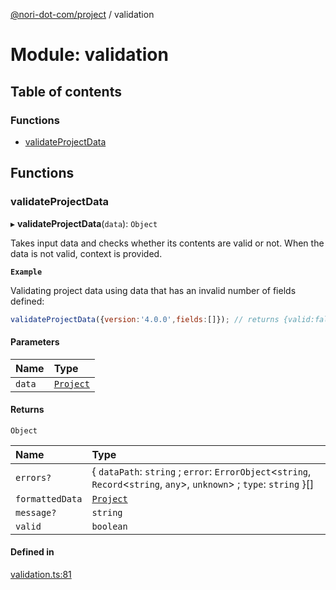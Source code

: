 [@nori-dot-com/project](../README.md) / validation

# Module: validation

## Table of contents

### Functions

- [validateProjectData](validation.md#validateprojectdata)

## Functions

### validateProjectData

▸ **validateProjectData**(`data`): `Object`

Takes input data and checks whether its contents are valid or not. When the data is not valid, context is provided.

**`Example`**

<caption>Validating project data using data that has an invalid number of fields defined:</caption>

```js
validateProjectData({version:'4.0.0',fields:[]}); // returns {valid:false, ...errors}
```

#### Parameters

| Name | Type |
| :------ | :------ |
| `data` | [`Project`](../interfaces/v4_specification.Project.md) |

#### Returns

`Object`

| Name | Type |
| :------ | :------ |
| `errors?` | { `dataPath`: `string` ; `error`: `ErrorObject`<`string`, `Record`<`string`, `any`\>, `unknown`\> ; `type`: `string`  }[] |
| `formattedData` | [`Project`](../interfaces/v4_specification.Project.md) |
| `message?` | `string` |
| `valid` | `boolean` |

#### Defined in

[validation.ts:81](https://github.com/nori-dot-eco/nori-dot-com/blob/f3f67a7/packages/project/src/validation.ts#L81)
